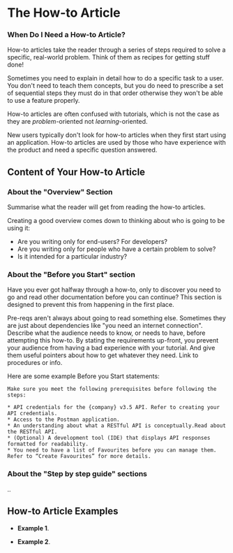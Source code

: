 # The How-to Article

### When Do I Need a How-to Article?

How-to articles take the reader through a series of steps required to solve a specific, real-world problem.
Think of them as recipes for getting stuff done!

Sometimes you need to explain in detail how to do a specific task to a user.
You don't need to teach them concepts, but you do need to prescribe a set of sequential steps they must do in that order otherwise they won't be able to use a feature properly.

How-to articles are often confused with tutorials, which is not the case as they are _problem_-oriented not _learning_-oriented.

New users typically don't look for how-to articles when they first start using an application.
How-to articles are used by those who have experience with the product and need a specific question answered.

## Content of Your How-to Article

### About the "Overview" Section

Summarise what the reader will get from reading the how-to articles.

Creating a good overview comes down to thinking about who is going to be using it:

* Are you writing only for end-users? For developers?
* Are you writing only for people who have a certain problem to solve?
* Is it intended for a particular industry?

### About the "Before you Start" section

Have you ever got halfway through a how-to, only to discover you need to go and read other documentation before you can continue?
This section is designed to prevent this from happening in the first place.

Pre-reqs aren't always about going to read something else. Sometimes they are just about dependencies like "you need an internet connection".
Describe what the audience needs to know, or needs to have, before attempting this how-to.
By stating the requirements up-front, you prevent your audience from having a bad experience with your tutorial.
And give them useful pointers about how to get whatever they need. Link to procedures or info.

Here are some example Before you Start statements:

```
Make sure you meet the following prerequisites before following the steps:

* API credentials for the {company} v3.5 API. Refer to creating your API credentials.
* Access to the Postman application.
* An understanding about what a RESTful API is conceptually.Read about the RESTful API. 
* (Optional) A development tool (IDE) that displays API responses formatted for readability.
* You need to have a list of Favourites before you can manage them. Refer to “Create Favourites” for more details.

```

### About the "Step by step guide" sections

..

## How-to Article Examples

* **Example 1**.

* **Example 2**.
